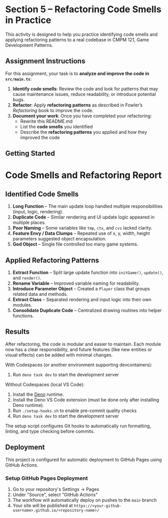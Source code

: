 # Section 5 – Refactoring Code Smells in Practice

This activity is designed to help you practice identifying code smells and applying refactoring patterns to a real codebase in CMPM 121, Game Development Patterns.

## Assignment Instructions

For this assignment, your task is to **analyze and improve the code in `src/main.ts`**:

1. **Identify code smells**: Review the code and look for patterns that may cause maintenance issues, reduce readability, or introduce potential bugs.
2. **Refactor**: Apply **refactoring patterns** as described in Fowler’s _Refactoring_ book to improve the code.
3. **Document your work**: Once you have completed your refactoring:
   - Rewrite this README.md
   - List the **code smells** you identified
   - Describe the **refactoring patterns** you applied and how they improved the code

## Getting Started

# Code Smells and Refactoring Report

## Identified Code Smells
1. **Long Function** – The main update loop handled multiple responsibilities (input, logic, rendering).
2. **Duplicate Code** – Similar rendering and UI update logic appeared in multiple places.
3. **Poor Naming** – Some variables like `tmp`, `ctx`, and `cvs` lacked clarity.
4. **Feature Envy / Data Clumps** – Repeated use of x, y, width, height parameters suggested object encapsulation.
5. **God Object** – Single file controlled too many game systems.

## Applied Refactoring Patterns
1. **Extract Function** – Split large update function into `initGame()`, `update()`, and `render()`.
2. **Rename Variable** – Improved variable naming for readability.
3. **Introduce Parameter Object** – Created a `Player` class that groups related data and methods.
4. **Extract Class** – Separated rendering and input logic into their own modules.
5. **Consolidate Duplicate Code** – Centralized drawing routines into helper functions.

## Results
After refactoring, the code is modular and easier to maintain. Each module now has a clear responsibility, and future features (like new entities or visual effects) can be added with minimal changes.

With Codespaces (or another environment supporting devcontainers):

1. Run `deno task dev` to start the development server

Without Codespaces (local VS Code):

1. Install the [Deno](https://docs.deno.com/runtime/getting_started/installation/) runtime.
2. Install the Deno VS Code extension (must be done only after installing Deno runtime).
3. Run `./setup-hooks.sh` to enable pre-commit quality checks
4. Run `deno task dev` to start the development server

The setup script configures Git hooks to automatically run formatting, linting, and type checking before commits.

## Deployment

This project is configured for automatic deployment to GitHub Pages using GitHub Actions.

### Setup GitHub Pages Deployment

1. Go to your repository's Settings → Pages
2. Under "Source", select "GitHub Actions"
3. The workflow will automatically deploy on pushes to the `main` branch
4. Your site will be published at `https://<your-github-username>.github.io/<repository-name>/`
